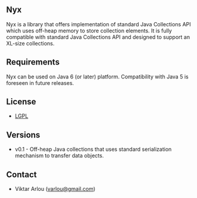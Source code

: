 ## Nyx

Nyx is a library that offers implementation of standard Java Collections API which uses off-heap memory to store collection elements. It is fully compatible with standard Java Collections API and designed to support an XL-size collections.

## Requirements

Nyx can be used on Java 6 (or later) platform. Compatibility with Java 5 is foreseen in future releases. 

## License

* [LGPL](http://www.gnu.org/copyleft/lesser.html) 

## Versions

* v0.1 - Off-heap Java collections that uses standard serialization mechanism to transfer data objects.

## Contact

* Viktar Arlou (varlou@gmail.com)
